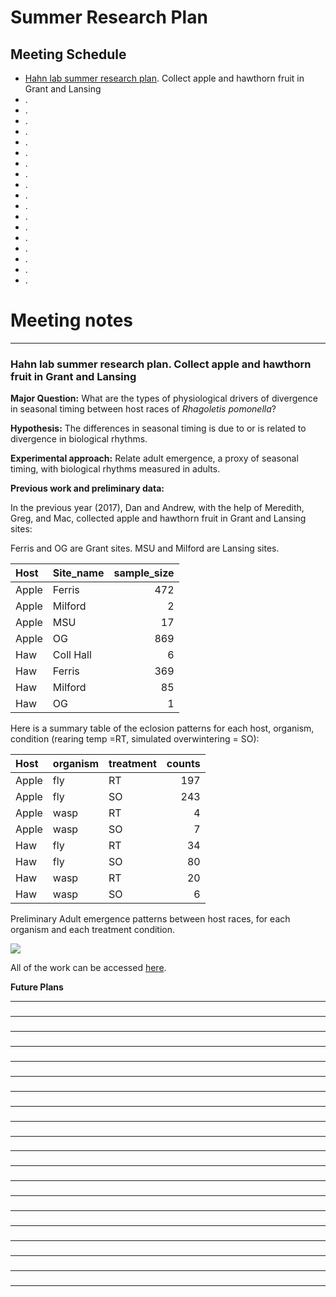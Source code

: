 # Summer Research Plan

## Meeting Schedule

* [Hahn lab summer research plan](#id-section1). Collect apple and hawthorn fruit in Grant and Lansing
* [](#id-section2). 
* [  ](#id-section3).
* [](#id-section4).
* [](#id-section5).
* [ ](#id-section6).
* [](#id-section7).
* [ ](#id-section8).
* [](#id-section9).
* [  ](#id-section10).
* [  ](#id-section11).
* [ ](#id-section12).
* [ ](#id-section13).
* [ ](#id-section14).
* [ ](#id-section15).
* [ ](#id-section16).
* [ ](#id-section17).
* [](#id-section18).
* [](#id-section19).


# Meeting notes

------

<div id='id-section1'/>    
    
### Hahn lab summer research plan. Collect apple and hawthorn fruit in Grant and Lansing

**Major Question:** What are the types of physiological drivers of divergence in seasonal timing between host races of *Rhagoletis pomonella*?

**Hypothesis:** The differences in seasonal timing is due to or is related to divergence in biological rhythms. 

**Experimental approach:** Relate adult emergence, a proxy of seasonal timing, with biological rhythms measured in adults. 

**Previous work and preliminary data:**

In the previous year (2017), Dan and Andrew, with the help of Meredith, Greg, and Mac, collected apple and hawthorn fruit in Grant and Lansing sites:

Ferris and OG are Grant sites. 
MSU and Milford are Lansing sites. 

|Host  |Site_name | sample_size|
|:-----|:---------|-----------:|
|Apple |Ferris    |         472|
|Apple |Milford   |           2|
|Apple |MSU       |          17|
|Apple |OG        |         869|
|Haw   |Coll Hall |           6|
|Haw   |Ferris    |         369|
|Haw   |Milford   |          85|
|Haw   |OG        |           1|

Here is a summary table of the eclosion patterns for each host, organism, condition (rearing temp =RT, simulated overwintering = SO):

|Host  |organism |treatment | counts|
|:-----|:--------|:---------|------:|
|Apple |fly      |RT        |    197|
|Apple |fly      |SO        |    243|
|Apple |wasp     |RT        |      4|
|Apple |wasp     |SO        |      7|
|Haw   |fly      |RT        |     34|
|Haw   |fly      |SO        |     80|
|Haw   |wasp     |RT        |     20|
|Haw   |wasp     |SO        |      6|

Preliminary Adult emergence patterns between host races, for each organism and each treatment condition. 

![](https://user-images.githubusercontent.com/4654474/41360151-0ae1a9c6-6efa-11e8-8358-1e0d16d74742.png)


All of the work can be accessed [here](https://github.com/adnguyen/Circadian_rhythm_runs_seasonal_timing).

**Future Plans**



------

<div id='id-section2'/>    
    
###      

------

<div id='id-section3'/>    
    
###  

------

<div id='id-section4'/>    
    
###  

------

<div id='id-section5'/>    
    
###   

------

<div id='id-section6'/>    
    
###  

------

<div id='id-section7'/>    
    
###   

------

<div id='id-section8'/>    
    
###   

------

<div id='id-section9'/>    
    
###   

------

<div id='id-section10'/>    
    
###   

------

<div id='id-section11'/>    
    
###  

------

<div id='id-section12'/>    
    
### 

------

<div id='id-section13'/>    
    
### 

------

<div id='id-section14'/>    
    
### 

------

<div id='id-section15'/>    
    
###  

------

<div id='id-section16'/>    
    
###   

------

<div id='id-section17'/>    
    
###   

------

<div id='id-section18'/>    
    
###   

------

<div id='id-section19'/>    
    
###  

------

<div id='id-section20'/>    
    
###   

------
